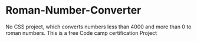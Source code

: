 # Roman-Number-Converter
No CSS project, which converts numbers less than 4000 and more than 0 to roman numbers. This is a free Code camp certification Project
